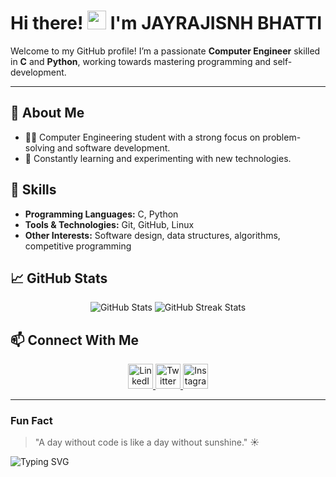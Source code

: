# Hi there! <img src="https://media.giphy.com/media/hvRJCLFzcasrR4ia7z/giphy.gif" width="30px"> I'm JAYRAJISNH BHATTI

Welcome to my GitHub profile! I’m a passionate **Computer Engineer** skilled in **C** and **Python**, working towards mastering programming and self-development.

---

## 🚀 About Me
- 👨‍💻 Computer Engineering student with a strong focus on problem-solving and software development.
- 🌱 Constantly learning and experimenting with new technologies.

## 🔧 Skills
- **Programming Languages:** C, Python  
- **Tools & Technologies:** Git, GitHub, Linux  
- **Other Interests:** Software design, data structures, algorithms, competitive programming

## 📈 GitHub Stats
<div align="center">
  <img src="https://github-readme-stats.vercel.app/api?username=yourusername&show_icons=true&theme=radical&count_private=true" alt="GitHub Stats" />
  <img src="https://github-readme-streak-stats.herokuapp.com/?user=yourusername&theme=radical" alt="GitHub Streak Stats" />
</div>

## 📫 Connect With Me
<p align="center">
  <a href="https://www.linkedin.com/in/jayrajsinhbhatti/">
    <img src="https://img.icons8.com/color/48/000000/linkedin.png" alt="LinkedIn" width="40" height="40"/>
  </a>
  <a href="https://twitter.com/yourtwitter">
    <img src="https://img.icons8.com/color/48/000000/twitter.png" alt="Twitter" width="40" height="40"/>
  </a>
  <a href="https://instagram.com/jayrajsinh_044">
    <img src="https://img.icons8.com/fluency/48/000000/instagram-new.png" alt="Instagram" width="40" height="40"/>
  </a>
</p>

---

### Fun Fact
> "A day without code is like a day without sunshine." ☀️

![Typing SVG](https://readme-typing-svg.herokuapp.com?font=Roboto&color=%2336BCF7&size=25&center=true&vCenter=true&lines=Welcome+to+my+GitHub+Profile!;Computer+Engineer+and+Developer;Always+Learning+New+Skills!+💻)

